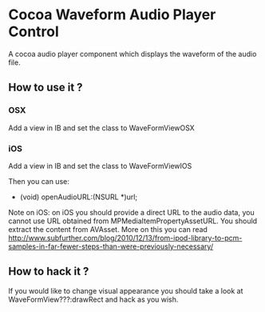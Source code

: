 # Cocoa Waveform Audio Player Control #

A cocoa audio player component which displays the waveform of the audio file.

## How to use it ? ##

### OSX
Add a view in IB and set the class to WaveFormViewOSX
### iOS
Add a view in IB and set the class to WaveFormViewIOS

Then you can use:
<ul>
<li>(void) openAudioURL:(NSURL *)url;</li>
</ul>

Note on iOS: on iOS you should provide a direct URL to the audio data, you cannot use URL obtained from MPMediaItemPropertyAssetURL. You should extract the content from AVAsset. More on this you can read http://www.subfurther.com/blog/2010/12/13/from-ipod-library-to-pcm-samples-in-far-fewer-steps-than-were-previously-necessary/

## How to hack it ? ##

If you would like to change visual appearance you should take a look at WaveFormView???:drawRect and hack as you wish.

 